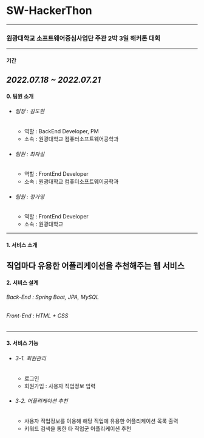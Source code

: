 # **SW-HackerThon**
---

### **원광대학교 소프트웨어중심사업단 주관 2박 3일 해커톤 대회**
---
#### **기간**  
  
*2022.07.18 ~ 2022.07.21*
---
#### **0. 팀원 소개**
  - ###### 팀장 : 김도현
    - 역할 : BackEnd Developer, PM
    - 소속 : 원광대학교 컴퓨터소프트웨어공학과
  - ###### 팀원 : 최자실
    - 역할 : FrontEnd Developer
    - 소속 : 원광대학교 컴퓨터소프트웨어공학과
  - ###### 팀원 : 정가영
    - 역할 : FrontEnd Developer
    - 소속 : 원광대학교 
---
#### **1. 서비스 소개**

직업마다 유용한 어플리케이션을 추천해주는 웹 서비스
---
#### **2. 서비스 설계**

###### *Back-End* : Spring Boot, JPA, MySQL
###### *Front-End* : HTML + CSS
---
#### **3. 서비스 기능**

- ###### *3-1. 회원관리*
  - 로그인
  - 회원가입 : 사용자 직업정보 입력

- ###### *3-2. 어플리케이션 추천*
  - 사용자 직업정보를 이용해 해당 직업에 유용한 어플리케이션 목록 출력
  - 키워드 검색을 통한 타 직업군 어플리케이션 추천


